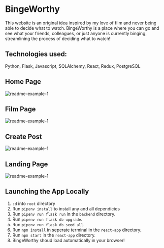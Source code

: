 # BingeWorthy

This website is an original idea inspired by my love of film and never being able to decide what to watch. BingeWorthy is a place where you can go and see what your friends, colleagues, or just anyone is currently binging, streamlining the process of deciding what to watch!

## Technologies used: 

Python, Flask, Javascript, SQLAlchemy, React, Redux, PostgreSQL


## Home Page

![readme-example-1](https://i.imgur.com/S5gw5FL.png)

## Film Page

![readme-example-1](https://i.imgur.com/eQ5cBvL.png)

## Create Post

![readme-example-1](https://i.imgur.com/BSkLIPp.png)

## Landing Page

![readme-example-1](https://i.imgur.com/HsL02Ov.png)




 ## Launching the App Locally

1.  ```cd``` into ```root``` directory
3. Run ```pipenv install``` to install any and all dependicies
4. Run ```pipenv run flask run``` in the ```backend``` directory.
4. Run ```pipenv run flask db upgrade```.
4. Run ```pipenv run flask db seed all```.
4. Run ```npm install``` in seperate terminal in the ```react-app``` directory.
6. Run ```npm start``` in the ```react-app``` directory.
7. BingeWorthy shoud load automatically in your browser!
